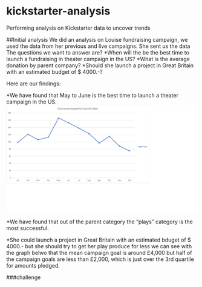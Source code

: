 # kickstarter-analysis
Performing analysis on Kickstarter data to uncover trends

##Initial analysis
We did an analysis on Louise fundraising campaign, we used the data from her previous and live campaigns. She sent us the data 
The questions we want to answer are? 
*When will the be the best time to launch a fundraising in theater campaign in the US?
*What is the average donation by parent company? 
*Should she launch a project in Great Britain with an estimated budget of $ 4000.-?

Here are our findings:

*We have found that May to June is the best time to launch a theater campaign in the US. 
![Outcomes based on launch date](https://github.com/lskerrett/kickstarter-analyis/blob/master/Outcomes%20based%20on%20launch%20date.png)

*We have found that out of the parent category the “plays” category is the most successful. 

*She could launch a project in Great Britain with an estimated bduget of $ 4000.- but she should try to get her play produce for less  we can see with the graph belwo that the mean campaign goal is around £4,000 but half of the campaign goals are less than £2,000, which is just over the 3rd quartile for amounts pledged.

###challenge
